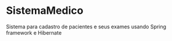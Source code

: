 # SistemaMedico
Sistema para cadastro de pacientes e seus exames usando Spring framework e Hibernate
